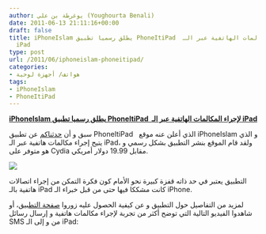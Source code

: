 ```yaml
---
author: يوغرطة بن علي (Youghourta Benali)
date: 2011-06-13 21:11:16+00:00
draft: false
title: iPhoneIslam يطلق رسميا تطبيق PhoneItiPad  لإجراء المكالمات الهاتفية عبر الـ
  iPad
type: post
url: /2011/06/iphoneislam-phoneitipad/
categories:
- هواتف/ أجهزة لوحية
tags:
- iPhoneIslam
- PhoneItiPad
---
```


[**iPhoneIslam يطلق رسميا تطبيق PhoneItiPad  لإجراء المكالمات الهاتفية عبر الـ iPad**](https://www.it-scoop.com/2011/06/iphoneislam-phoneitipad/)


سبق و أن [حدثناكم](../2011/05/ipad-3g-phone-calls-iphoneislam) عن تطبيق PhoneItiPad   الذي أعلن عنه موقع iPhoneIslam و الذي يتيح إجراء مكالمات هاتفية عبر الـ iPad، ولقد قام الموقع بنشر التطبيق بشكل رسمي و هو متوفر على Cydia مقابل 19.99 دولار أمريكي.

[![](https://www.it-scoop.com/wp-content/uploads/2011/06/phoneitipad.jpg)
](https://www.it-scoop.com/2011/06/iphoneislam-phoneitipad/)

التطبيق يعتبر في حد ذاته قفزة كبيرة نحو الأمام كون فكرة التمكن من إجراء اتصالات هاتفية بالـ iPad كانت مشككا فيها حتى من قبل خبراء الـ iPhone.

لمزيد من التفاصيل حول التطبيق و عن كيفية الحصول عليه زوروا [صفحة التطبيق](http://www.iphoneislam.com/phoneitipad/)، أو شاهدوا الفيديو التالية التي توضح أكثر من تجربة لإجراء مكالمات هاتفية و إرسال رسائل SMS من و إلى الـ iPad:

<!-- more -->


<object width="560" height="349"><embed src="http://www.youtube.com/v/-36qTeAdDMI?version=3&hl=fr_FR&rel=0" allowscriptaccess="always" height="349" width="560" allowfullscreen="true" type="application/x-shockwave-flash"></embed></object>



